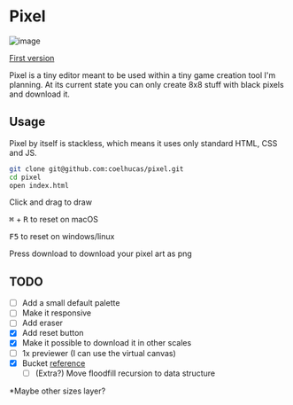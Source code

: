 # Pixel
![image](https://user-images.githubusercontent.com/28108272/138191631-0a688635-b693-4c47-b75c-f7881a145bce.png)

[First version](https://user-images.githubusercontent.com/28108272/138012642-4d242127-aa56-4949-a1db-2e905ca5c4a6.png)

Pixel is a tiny editor meant to be used within a tiny game creation tool I'm planning. At its current state you can only create 8x8 stuff with black pixels and download it.

## Usage
Pixel by itself is stackless, which means it uses only standard HTML, CSS and JS.
```bash
git clone git@github.com:coelhucas/pixel.git
cd pixel
open index.html
```

Click and drag to draw

<kbd>⌘</kbd> + <kbd>R</kbd> to reset on macOS

<kbd>F5</kbd> to reset on windows/linux

Press download to download your pixel art as png

## TODO
- [ ] Add a small default palette
- [ ] Make it responsive
- [ ] Add eraser
- [x] Add reset button
- [x] Make it possible to download it in other scales
- [ ] 1x previewer (I can use the virtual canvas)
- [x] Bucket [reference](http://www.williammalone.com/articles/html5-canvas-javascript-paint-bucket-tool/)
  - [ ] (Extra?) Move floodfill recursion to data structure

*Maybe other sizes layer?
